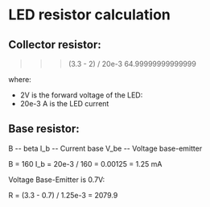 # LED resistor calculation

## Collector resistor:


>>> (3.3 - 2) / 20e-3
64.99999999999999

where: 
- 2V is the forward voltage of the LED:
- 20e-3 A is the LED current

## Base resistor:

B -- beta
I_b -- Current base
V_be -- Voltage base-emitter

B = 160
I_b = 20e-3 / 160 = 0.00125 = 1.25 mA 

Voltage Base-Emitter is 0.7V:

R = (3.3 - 0.7) / 1.25e-3 = 2079.9

